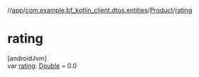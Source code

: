//[app](../../../index.md)/[com.example.bf_kotlin_client.dtos.entities](../index.md)/[Product](index.md)/[rating](rating.md)

# rating

[androidJvm]\
var [rating](rating.md): [Double](https://kotlinlang.org/api/latest/jvm/stdlib/kotlin/-double/index.html) = 0.0
